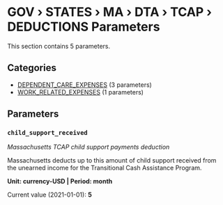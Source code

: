 # GOV › STATES › MA › DTA › TCAP › DEDUCTIONS Parameters

This section contains 5 parameters.

## Categories

- [DEPENDENT_CARE_EXPENSES](dependent_care_expenses/index.md) (3 parameters)
- [WORK_RELATED_EXPENSES](work_related_expenses/index.md) (1 parameters)

## Parameters

### `child_support_received`
*Massachusetts TCAP child support payments deduction*

Massachusetts deducts up to this amount of child support received from the unearned income for the Transitional Cash Assistance Program.

**Unit: currency-USD | Period: month**

Current value (2021-01-01): **5**

